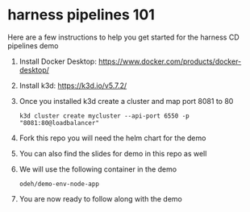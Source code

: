 # harness pipelines 101

Here are a few instructions to help you get started for the harness CD pipelines demo

1. Install Docker Desktop: https://www.docker.com/products/docker-desktop/
2. Install k3d: https://k3d.io/v5.7.2/
3. Once you installed k3d create a cluster and map port 8081 to 80

   `k3d cluster create mycluster --api-port 6550 -p "8081:80@loadbalancer"`

4. Fork this repo you will need the helm chart for the demo
5. You can also find the slides for demo in this repo as well
6. We will use the following container in the demo 

    `odeh/demo-env-node-app`
    
7. You are now ready to follow along with the demo
